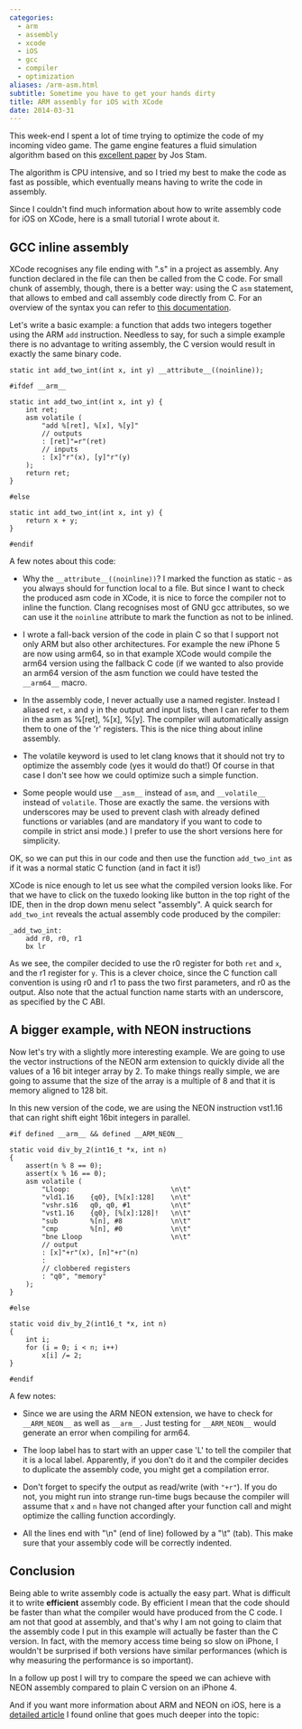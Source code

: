 ```yaml
---
categories:
  - arm
  - assembly
  - xcode
  - iOS
  - gcc
  - compiler
  - optimization
aliases: /arm-asm.html
subtitle: Sometime you have to get your hands dirty
title: ARM assembly for iOS with XCode
date: 2014-03-31
---
```



This week-end I spent a lot of time trying to optimize the code of my incoming
video game.  The game engine features a fluid simulation algorithm based on
this [excellent paper][gdc03] by Jos Stam.

The algorithm is CPU intensive, and so I tried my best to make the code as fast
as possible, which eventually means having to write the code in assembly.

Since I couldn't find much information about how to write assembly code for iOS
on XCode, here is a small tutorial I wrote about it.

## GCC inline assembly

XCode recognises any file ending with ".s" in a project as assembly.  Any
function declared in the file can then be called from the C code.  For small
chunk of assembly, though, there is a better way: using the C `asm` statement,
that allows to embed and call assembly code directly from C.  For an overview
of the syntax you can refer to [this documentation][arm-gcc-asm-cookbook].

Let's write a basic example: a function that adds two integers together using
the ARM `add` instruction.  Needless to say, for such a simple example there is
no advantage to writing assembly, the C version would result in exactly the
same binary code.

    static int add_two_int(int x, int y) __attribute__((noinline));

    #ifdef __arm__

    static int add_two_int(int x, int y) {
        int ret;
        asm volatile (
            "add %[ret], %[x], %[y]"
            // outputs
            : [ret]"=r"(ret)
            // inputs
            : [x]"r"(x), [y]"r"(y)
        );
        return ret;
    }

    #else

    static int add_two_int(int x, int y) {
        return x + y;
    }

    #endif

A few notes about this code:

- Why the `__attribute__((noinline))`?  I marked the function as static - as
  you always should for function local to a file.  But since I want to check
  the produced asm code in XCode, it is nice to force the compiler not to
  inline the function.  Clang recognises most of GNU gcc attributes, so we can
  use it the `noinline` attribute to mark the function as not to be inlined.

- I wrote a fall-back version of the code in plain C so that I support not only
  ARM but also other architectures.  For example the new iPhone 5 are now using
  arm64, so in that example XCode would compile the arm64 version using the
  fallback C code (if we wanted to also provide an arm64 version of the asm
  function we could have tested the `__arm64__` macro.

- In the assembly code, I never actually use a named register.  Instead I
  aliased `ret`, `x` and `y` in the output and input lists, then I can refer to
  them in the asm as %[ret], %[x], %[y].  The compiler will automatically
  assign them to one of the 'r' registers.  This is the nice thing about inline
  assembly.

- The volatile keyword is used to let clang knows that it should not try to
  optimize the assembly code (yes it would do that!)  Of course in that case I
  don't see how we could optimize such a simple function.

- Some people would use `__asm__` instead of `asm`, and `__volatile__` instead
  of `volatile`.  Those are exactly the same. the versions with underscores may
  be used to prevent clash with already defined functions or variables (and are
  mandatory if you want to code to compile in strict ansi mode.)  I prefer to
  use the short versions here for simplicity.

OK, so we can put this in our code and then use the function `add_two_int` as
if it was a normal static C function (and in fact it is!)

XCode is nice enough to let us see what the compiled version looks like.  For
that we have to click on the tuxedo looking like button in the top right of the
IDE, then in the drop down menu select "assembly".  A quick search for
`add_two_int` reveals the actual assembly code produced by the compiler:

    _add_two_int:
        add r0, r0, r1
        bx lr

As we see, the compiler decided to use the r0 register for both `ret` and `x`,
and the r1 register for `y`.  This is a clever choice, since the C function
call convention is using r0 and r1 to pass the two first parameters, and r0 as
the output.  Also note that the actual function name starts with an underscore,
as specified by the C ABI.

## A bigger example, with NEON instructions

Now let's try with a slightly more interesting example.  We are going to use
the vector instructions of the NEON arm extension to quickly divide all the
values of a 16 bit integer array by 2.  To make things really simple, we are
going to assume that the size of the array is a multiple of 8 and that it is
memory aligned to 128 bit.

In this new version of the code, we are using the NEON instruction vst1.16 that
can right shift eight 16bit integers in parallel.

    #if defined __arm__ && defined __ARM_NEON__

    static void div_by_2(int16_t *x, int n)
    {
        assert(n % 8 == 0);
        assert(x % 16 == 0);
        asm volatile (
            "Lloop:                         \n\t"
            "vld1.16    {q0}, [%[x]:128]    \n\t"
            "vshr.s16   q0, q0, #1          \n\t"
            "vst1.16    {q0}, [%[x]:128]!   \n\t"
            "sub        %[n], #8            \n\t"
            "cmp        %[n], #0            \n\t"
            "bne Lloop                      \n\t"
            // output
            : [x]"+r"(x), [n]"+r"(n)
            :
            // clobbered registers
            : "q0", "memory"
        );
    }

    #else

    static void div_by_2(int16_t *x, int n)
    {
        int i;
        for (i = 0; i < n; i++)
            x[i] /= 2;
    }

    #endif

A few notes:

- Since we are using the ARM NEON extension, we have to check for
  `__ARM_NEON__` as well as `__arm__`.  Just testing for `__ARM_NEON__` would
  generate an error when compiling for arm64.

- The loop label has to start with an upper case 'L' to tell the compiler that
  it is a local label.  Apparently, if you don't do it and the compiler decides
  to duplicate the assembly code, you might get a compilation error.

- Don't forget to specify the output as read/write (with `"+r"`).  If you do
  not, you might run into strange run-time bugs because the compiler will
  assume that `x` and `n` have not changed after your function call and might
  optimize the calling function accordingly.

- All the lines end with "\n" (end of line) followed by a "\t" (tab).  This
  make sure that your assembly code will be correctly indented.

## Conclusion

Being able to write assembly code is actually the easy part.  What is difficult
it to write **efficient** assembly code.  By efficient I mean that the code
should be faster than what the compiler would have produced from the C code.  I
am not that good at assembly, and that's why I am not going to claim that the
assembly code I put in this example will actually be faster than the C version.
In fact, with the memory access time being so slow on iPhone, I wouldn't be
surprised if both versions have similar performances (which is why measuring
the performance is so important).

In a follow up post I will try to compare the speed we can achieve with NEON
assembly compared to plain C version on an iPhone 4.

And if you want more information about ARM and NEON on iOS, here is a [detailed
article][shervinemami] I found online that goes much deeper into the topic:



[gdc03]: http://www.intpowertechcorp.com/GDC03.pdf
[arm-gcc-asm-cookbook]: http://www.ethernut.de/en/documents/arm-inline-asm.html
[shervinemami]: http://shervinemami.info/armAssembly.html
